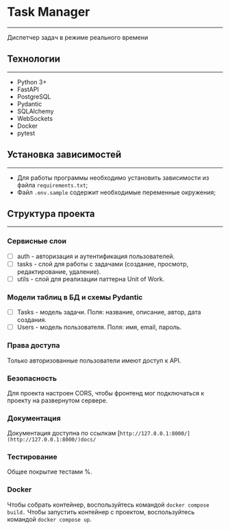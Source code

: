 # Task Manager

---

Диспетчер задач в режиме реального времени

## Технологии

---

- Python 3+
- FastAPI
- PostgreSQL
- Pydantic
- SQLAlchemy
- WebSockets
- Docker
- pytest

## Установка зависимостей

---

- Для работы программы необходимо установить зависимости из файла `requirements.txt`;
- Файл `.env.sample` содержит необходимые переменные окружения;

## Структура проекта

---

### Сервисные слои

- [ ]  auth - авторизация и аутентификация пользователей.
- [ ]  tasks - слой для работы с задачами (создание, просмотр, редактирование, удаление).
- [ ]  utils - слой для реализации паттерна Unit of Work.

### Модели таблиц в БД и схемы Pydantic

- [ ]  Tasks - модель задачи. Поля: название, описание, автор, дата создания.
- [ ]  Users - модель пользователя. Поля: имя, email, пароль.

### Права доступа

Только авторизованные пользователи имеют доступ к API.

### Безопасность

Для проекта настроен CORS, чтобы фронтенд мог подключаться к проекту на развернутом сервере.

### Документация

Документация доступна по ссылкам [`http://127.0.0.1:8000/](http://127.0.0.1:8000/)docs/`

### Тестирование

Общее покрытие тестами %.

### Docker

Чтобы собрать контейнер, воспользуйтесь командой `docker compose build.` Чтобы запустить контейнер с проектом, воспользуйтесь командой `docker compose up`.